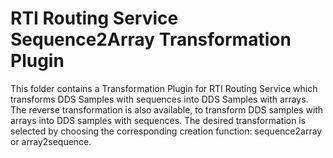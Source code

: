 # RTI Routing Service Sequence2Array Transformation Plugin

This folder contains a Transformation Plugin for RTI Routing Service which
transforms DDS Samples with sequences into DDS Samples with arrays.
The reverse transformation is also available, to transform DDS samples with 
arrays into DDS samples with sequences.
The desired transformation is selected by choosing the corresponding creation
function: sequence2array or array2sequence.
